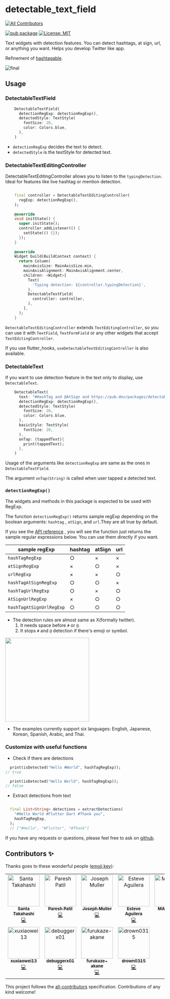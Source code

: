 # detectable_text_field

<!-- ALL-CONTRIBUTORS-BADGE:START - Do not remove or modify this section -->
[![All Contributors](https://img.shields.io/badge/all_contributors-11-orange.svg?style=flat-square)](#contributors-)
<!-- ALL-CONTRIBUTORS-BADGE:END -->

[![pub package](https://img.shields.io/pub/v/detectable_text_field.svg)](https://pub.dev/packages/detectable_text_field) <a href="https://opensource.org/licenses/MIT"><img src="https://img.shields.io/badge/license-MIT-purple.svg" alt="License: MIT"></a>

Text widgets with detection features. You can detect hashtags, at sign, url, or anything you want.
Helps you develop Twitter like app.

Refinement of [hashtagable](https://pub.dev/packages/hashtagable).

![final](https://user-images.githubusercontent.com/43510799/104180838-2385fd80-5451-11eb-8506-1640b4ea829f.gif)

## Usage

### DetectableTextField

```dart
    DetectableTextField(
      detectionRegExp: detectionRegExp(),
      detectedStyle: TextStyle(
        fontSize: 20,
        color: Colors.blue,
      ),
    )
```

- `detectionRegExp` decides the text to detect.
- `detectedStyle` is the textStyle for detected text.

### DetectableTextEditingController

DetectableTextEditingController allows you to listen to the `typingDetection`. Ideal for features
like live hashtag or mention detection.

```dart

    final controller = DetectableTextEditingController(
      regExp: detectionRegExp(),
    );
    
    @override
    void initState() {
      super.initState();
      controller.addListener(() {
        setState(() {});
      });
    }
    
    @override
    Widget build(BuildContext context) {
      return Column(
        mainAxisSize: MainAxisSize.min,
        mainAxisAlignment: MainAxisAlignment.center,
        children: <Widget>[
          Text(
            'Typing detection: ${controller.typingDetection}',
          ),
          DetectableTextField(
            controller: controller,
          ),
        ],
      );
    }
```

`DetectableTextEditingController` extends `TextEditingController`, so you can use it
with `TextField`, `TextFormField` or any other widgets that accept `TextEditingController`.

If you use flutter_hooks, `useDetectableTextEditingController` is also available.




### DetectableText

If you want to use detection feature in the text only to display, use `DetectableText`.

```dart
    DetectableText(
      text: "#HashTag and @AtSign and https://pub.dev/packages/detectable_text_field",
      detectionRegExp: detectionRegExp(),
      detectedStyle: TextStyle(
        fontSize: 20,
        color: Colors.blue,
      ),
      basicStyle: TextStyle(
        fontSize: 20,
      ),
      onTap: (tappedText){
        print(tappedText);
      },
    )
```

Usage of the arguments like `detectionRegExp` are same as the ones in `DetectableTextField`.

The argument `onTap(String)` is called when user tapped a detected text.

### `detectionRegExp()`

The widgets and methods in this package is expected to be used with RegExp.

The function `detectionRegExp()` returns sample regExp depending on the boolean arguments: `hashtag`
, `atSign`, and `url`.They are all true by default.

If you see
the [API reference](https://pub.dev/documentation/detectable_text_field/latest/detector_sample_regular_expressions/detectionRegExp.html)
, you will see the function just returns the sample regular expressions below. You can use them
directly if you want.

| sample regExp | hashtag | atSign | url |
| --- | --- | --- | ---- |
| `hashTagRegExp` |○|×|×|
| `atSignRegExp`|×|○|×|
| `urlRegExp`|×|×|○|
| `hashTagAtSignRegExp`|○|○|×|
| `hashTagUrlRegExp`|○|×|○|
| `AtSignUrlRegExp`|×|○|○|
| `hashTagAtSignUrlRegExp`|○|○|○|

- The detection rules are almost same as X(formally twitter).
    1. It needs space before `#` or `@`.
    2. It stops `#` and `@` detection if there's emoji or symbol.

<img src ="https://user-images.githubusercontent.com/43510799/93002102-3655f780-f56f-11ea-8193-1753a69e23bc.jpg" width = "265"/>

- The examples currently support six languages: English, Japanese, Korean, Spanish, Arabic, and
  Thai.

### Customize with useful functions

- Check if there are detections

```dart
  print(isDetected("Hello #World", hashTagRegExp));
// true

  print(isDetected("Hello World", hashTagRegExp));
// false

```

- Extract detections from text

```dart

  final List<String> detections = extractDetections(
    "#Hello World #Flutter Dart #Thank you", 
    hashTagRegExp,
  );
  // ["#Hello", "#Flutter", "#Thank"]

```

If you have any requests or questions, please feel free to ask
on [github](https://github.com/santa112358/detectable_text_field/issues).

## Contributors ✨

Thanks goes to these wonderful people ([emoji key](https://allcontributors.org/docs/en/emoji-key)):

<!-- ALL-CONTRIBUTORS-LIST:START - Do not remove or modify this section -->
<!-- prettier-ignore-start -->
<!-- markdownlint-disable -->
<table>
  <tbody>
    <tr>
      <td align="center" valign="top" width="14.28%"><a href="https://github.com/santa112358"><img src="https://avatars.githubusercontent.com/u/43510799?v=4?s=100" width="100px;" alt="Santa Takahashi"/><br /><sub><b>Santa Takahashi</b></sub></a><br /><a href="https://github.com/santa112358/detectable_text_field/commits?author=santa112358" title="Code">💻</a></td>
      <td align="center" valign="top" width="14.28%"><a href="https://www.facebook.com/Paresh.07.OCT"><img src="https://avatars.githubusercontent.com/u/10085177?v=4?s=100" width="100px;" alt="Paresh Patil"/><br /><sub><b>Paresh Patil</b></sub></a><br /><a href="https://github.com/santa112358/detectable_text_field/commits?author=Pareshoct7" title="Code">💻</a></td>
      <td align="center" valign="top" width="14.28%"><a href="https://github.com/jtmuller5"><img src="https://avatars.githubusercontent.com/u/47997351?v=4?s=100" width="100px;" alt="Joseph Muller"/><br /><sub><b>Joseph Muller</b></sub></a><br /><a href="https://github.com/santa112358/detectable_text_field/commits?author=jtmuller5" title="Code">💻</a></td>
      <td align="center" valign="top" width="14.28%"><a href="https://github.com/EsteveAguilera"><img src="https://avatars.githubusercontent.com/u/6932449?v=4?s=100" width="100px;" alt="Esteve Aguilera"/><br /><sub><b>Esteve Aguilera</b></sub></a><br /><a href="https://github.com/santa112358/detectable_text_field/commits?author=EsteveAguilera" title="Code">💻</a></td>
      <td align="center" valign="top" width="14.28%"><a href="https://github.com/MATTYGILO"><img src="https://avatars.githubusercontent.com/u/34808802?v=4?s=100" width="100px;" alt="MATTYGILO"/><br /><sub><b>MATTYGILO</b></sub></a><br /><a href="https://github.com/santa112358/detectable_text_field/commits?author=MATTYGILO" title="Code">💻</a></td>
      <td align="center" valign="top" width="14.28%"><a href="https://add00w.github.io"><img src="https://avatars.githubusercontent.com/u/35359329?v=4?s=100" width="100px;" alt="Abdullahi A. Addow"/><br /><sub><b>Abdullahi A. Addow</b></sub></a><br /><a href="https://github.com/santa112358/detectable_text_field/commits?author=Add00w" title="Code">💻</a></td>
      <td align="center" valign="top" width="14.28%"><a href="https://github.com/rlee1990"><img src="https://avatars.githubusercontent.com/u/21372502?v=4?s=100" width="100px;" alt="Social Jawn"/><br /><sub><b>Social Jawn</b></sub></a><br /><a href="https://github.com/santa112358/detectable_text_field/commits?author=rlee1990" title="Code">💻</a></td>
    </tr>
    <tr>
      <td align="center" valign="top" width="14.28%"><a href="https://github.com/xuxiaowei13"><img src="https://avatars.githubusercontent.com/u/10124443?v=4?s=100" width="100px;" alt="xuxiaowei13"/><br /><sub><b>xuxiaowei13</b></sub></a><br /><a href="https://github.com/santa112358/detectable_text_field/commits?author=xuxiaowei13" title="Code">💻</a></td>
      <td align="center" valign="top" width="14.28%"><a href="https://www.debuggerx.com"><img src="https://avatars.githubusercontent.com/u/19624835?v=4?s=100" width="100px;" alt="debuggerx01"/><br /><sub><b>debuggerx01</b></sub></a><br /><a href="https://github.com/santa112358/detectable_text_field/commits?author=debuggerx01" title="Code">💻</a></td>
      <td align="center" valign="top" width="14.28%"><a href="https://github.com/furukaze-akane"><img src="https://avatars.githubusercontent.com/u/87937371?v=4?s=100" width="100px;" alt="furukaze-akane"/><br /><sub><b>furukaze-akane</b></sub></a><br /><a href="https://github.com/santa112358/detectable_text_field/commits?author=furukaze-akane" title="Code">💻</a></td>
      <td align="center" valign="top" width="14.28%"><a href="https://github.com/drown0315"><img src="https://avatars.githubusercontent.com/u/108989782?v=4?s=100" width="100px;" alt="drown0315"/><br /><sub><b>drown0315</b></sub></a><br /><a href="https://github.com/santa112358/detectable_text_field/commits?author=drown0315" title="Code">💻</a></td>
    </tr>
  </tbody>
</table>

<!-- markdownlint-restore -->
<!-- prettier-ignore-end -->

<!-- ALL-CONTRIBUTORS-LIST:END -->

This project follows the [all-contributors](https://github.com/all-contributors/all-contributors)
specification. Contributions of any kind welcome!